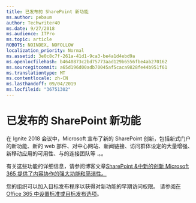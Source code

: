 ```yaml
---
title: 已发布的 SharePoint 新功能
ms.author: pebaum
author: Techwriter40
ms.date: 9/27/2018
ms.audience: ITPro
ms.topic: article
ROBOTS: NOINDEX, NOFOLLOW
localization_priority: Normal
ms.assetid: 3e0c8c7f-261a-41d1-9ca3-be4a1d4ebd9a
ms.openlocfilehash: b4640873c2bd75773aad129b6556fbe4ab270162
ms.sourcegitcommit: a65d196d00adb70045af5caca9828fe44b951f61
ms.translationtype: MT
ms.contentlocale: zh-CN
ms.lasthandoff: 09/04/2019
ms.locfileid: "36751302"
---
```

# <a name="sharepoint-new-features-announced"></a>已发布的 SharePoint 新功能

在 Ignite 2018 会议中，Microsoft 宣布了新的 SharePoint 创新，包括新式门户的新功能、新的 web 部件、对中心网站、新闻链接、访问群体设定的大量增强、新移动应用的可用性、与的连接团队等 .。。
  
有关这些功能的详细信息，请参阅博客文章[SharePoint &amp;中新的创新 Microsoft 365 提供了内容协作的强大功能和简洁性。](https://go.microsoft.com/fwlink/?linkid=2026502)
  
您的组织可以加入目标发布程序以获得对新功能的早期访问权限。 请参阅[在 Office 365 中设置标准或目标发布选项](https://docs.microsoft.com/office365/admin/manage/release-options-in-office-365)。
